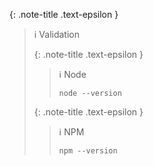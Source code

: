 <!-- _includes/docs/env/nodejs/ -->

{: .note-title .text-epsilon }
> ℹ️ Validation
>
> {: .note-title .text-epsilon }
>> ℹ️ Node
>> 
>> ```shell
>> node --version
>> ```
>
> {: .note-title .text-epsilon }
>> ℹ️ NPM
>> 
>> ```shell
>> npm --version
>> ```
